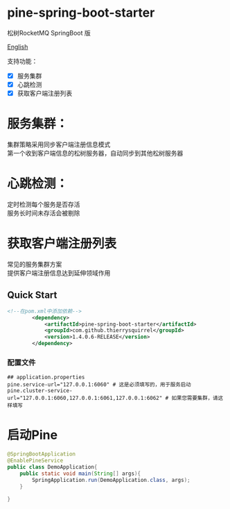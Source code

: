 # pine-spring-boot-starter

松树RocketMQ   SpringBoot 版

[English](./README.md)

支持功能：
- [x] 服务集群
- [x] 心跳检测
- [x] 获取客户端注册列表

# 服务集群：  
 集群策略采用同步客户端注册信息模式  
 第一个收到客户端信息的松树服务器，自动同步到其他松树服务器

# 心跳检测：  
 定时检测每个服务是否存活  
 服务长时间未存活会被剔除  
 
# 获取客户端注册列表  
 常见的服务集群方案  
 提供客户端注册信息达到延伸领域作用  
 
## Quick Start

```xml
<!--在pom.xml中添加依赖-->
        <dependency>
            <artifactId>pine-spring-boot-starter</artifactId>
            <groupId>com.github.thierrysquirrel</groupId>
            <version>1.4.0.6-RELEASE</version>
        </dependency>
``` 

 ### 配置文件
 
 ```properties
 ## application.properties
pine.service-url="127.0.0.1:6060" # 这是必须填写的，用于服务启动
pine.cluster-service-url="127.0.0.1:6060,127.0.0.1:6061,127.0.0.1:6062" # 如果您需要集群，请这样填写
 ```
 
 # 启动Pine
 ```java
 @SpringBootApplication
 @EnablePineService
 public class DemoApplication{
     public static void main(String[] args){
         SpringApplication.run(DemoApplication.class, args);
     }
    
 }
 ```